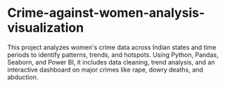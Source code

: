 # Crime-against-women-analysis-visualization
This project analyzes women's crime data across Indian states and time periods to identify patterns, trends, and hotspots. Using Python, Pandas, Seaborn, and Power BI, it includes data cleaning, trend analysis, and an interactive dashboard on major crimes like rape, dowry deaths, and abduction.
